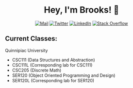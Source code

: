 <div align="center">
    <h1>Hey, I'm Brooks! 👋</h1>
</div>

<div align="center">
    <a href "mailto:brksjcksn03@protonmail.com"><img src="https://img.shields.io/badge/ProtonMail-8B89CC?style=flat&logo=protonmail&logoColor=white" alt="Mail"></a>
    <a href "https://twitter.com/brksjcksn"><img src="https://img.shields.io/badge/Twitter-1DA1F2?style=flat&logo=twitter&logoColor=white" alt="Twitter"></a>
    <a href "https://www.linkedin.com/in/brooks-jackson/><img src="https://img.shields.io/badge/LinkedIn-0077B5?style=flat&logo=linkedin&logoColor=white" alt="LinkedIn"></a>
    <a href "https://stackoverflow.com/users/19327189/brooks-a-jackson><img src="https://img.shields.io/badge/Stack%20Overflow-F58025.svg?&style-flat&logo=stackoverflow&logocolor=white" alt="Stack Overflow"></a>
</div>

## Current Classes:

Quinnipiac University
* CSC111 (Data Structures and Abstraction)
* CSC111L (Corresponding lab for CSC111)
* CSC205 (Discrete Math)
* SER120 (Object Oriented Programming and Design)
* SER120L (Corresponding lab for SER120)